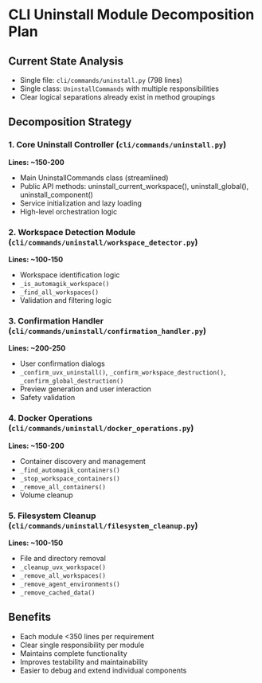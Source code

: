 # CLI Uninstall Module Decomposition Plan

## Current State Analysis
- Single file: `cli/commands/uninstall.py` (798 lines)
- Single class: `UninstallCommands` with multiple responsibilities
- Clear logical separations already exist in method groupings

## Decomposition Strategy

### 1. Core Uninstall Controller (`cli/commands/uninstall.py`)
**Lines: ~150-200**
- Main UninstallCommands class (streamlined)
- Public API methods: uninstall_current_workspace(), uninstall_global(), uninstall_component()
- Service initialization and lazy loading
- High-level orchestration logic

### 2. Workspace Detection Module (`cli/commands/uninstall/workspace_detector.py`)
**Lines: ~100-150**
- Workspace identification logic
- `_is_automagik_workspace()`
- `_find_all_workspaces()`
- Validation and filtering logic

### 3. Confirmation Handler (`cli/commands/uninstall/confirmation_handler.py`)
**Lines: ~200-250**
- User confirmation dialogs
- `_confirm_uvx_uninstall()`, `_confirm_workspace_destruction()`, `_confirm_global_destruction()`
- Preview generation and user interaction
- Safety validation

### 4. Docker Operations (`cli/commands/uninstall/docker_operations.py`)
**Lines: ~150-200**
- Container discovery and management
- `_find_automagik_containers()`
- `_stop_workspace_containers()`
- `_remove_all_containers()`
- Volume cleanup

### 5. Filesystem Cleanup (`cli/commands/uninstall/filesystem_cleanup.py`)
**Lines: ~100-150**
- File and directory removal
- `_cleanup_uvx_workspace()`
- `_remove_all_workspaces()`
- `_remove_agent_environments()`
- `_remove_cached_data()`

## Benefits
- Each module <350 lines per requirement
- Clear single responsibility per module
- Maintains complete functionality
- Improves testability and maintainability
- Easier to debug and extend individual components